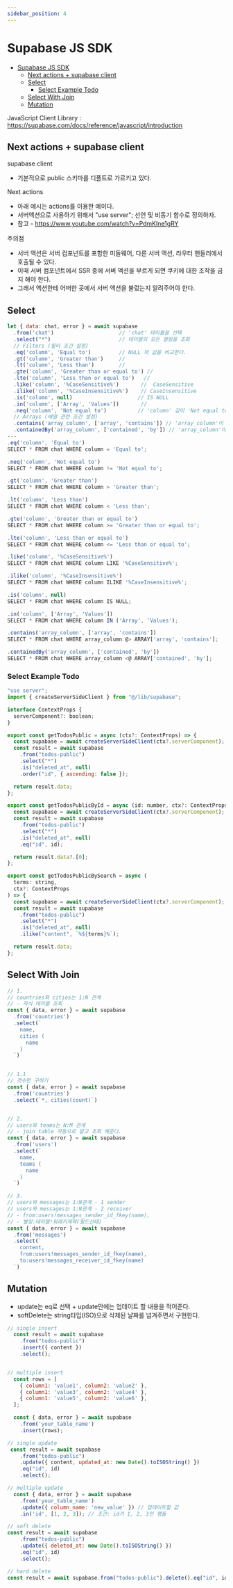 ```yaml
---
sidebar_position: 4
---
```



# Supabase JS SDK

- [Supabase JS SDK](#supabase-js-sdk)
  - [Next actions + supabase client](#next-actions--supabase-client)
  - [Select](#select)
    - [Select Example Todo](#select-example-todo)
  - [Select With Join](#select-with-join)
  - [Mutation](#mutation)


JavaScript Client Library : https://supabase.com/docs/reference/javascript/introduction

## Next actions + supabase client

supabase client
- 기본적으로 public 스키마를 디폴트로 가르키고 있다.  

Next actions
- 아래 예시는 actions를 이용한 예이다.  
- 서버액션으로 사용하기 위해서 "use server"; 선언 및 비동기 함수로 정의하자.    
- 참고 - https://www.youtube.com/watch?v=PdmKlne1gRY   

주의점  
- 서버 액션은 서버 컴포넌트를 포함한 미들웨어, 다른 서버 액션, 라우터 핸들러에서 호출될 수 있다.  
- 이때 서버 컴포넌트에서 SSR 중에 서버 액션을 부르게 되면 쿠키에 대한 조작을 금지 해야 한다.  
- 그래서 액션한테 어떠한 곳에서 서버 액션을 불렀는지 알려주어야 한다.   


## Select  

```js
let { data: chat, error } = await supabase
  .from('chat')                     // 'chat' 테이블을 선택
  .select("*")                      // 테이블의 모든 컬럼을 조회
  // Filters (필터 조건 설정)
  .eq('column', 'Equal to')         // NULL 외 값을 비교한다.   
  .gt('column', 'Greater than')     // 
  .lt('column', 'Less than')        // 
  .gte('column', 'Greater than or equal to') // 
  .lte('column', 'Less than or equal to')   // 
  .like('column', '%CaseSensitive%')       //  CaseSensitive 
  .ilike('column', '%CaseInsensitive%')    // CaseInsensitive
  .is('column', null)                     // IS NULL
  .in('column', ['Array', 'Values'])       // 
  .neq('column', 'Not equal to')          // 'column' 값이 'Not equal to'와 일치하지 않는 행 필터
  // Arrays (배열 관련 조건 설정)
  .contains('array_column', ['array', 'contains']) // 'array_column'이 배열 ['array', 'contains']를 포함하는 행 필터
  .containedBy('array_column', ['contained', 'by']) // 'array_column'이 배열 ['contained', 'by']에 완전히 포함되는 행 필터
---
.eq('column', 'Equal to')
SELECT * FROM chat WHERE column = 'Equal to';

.neq('column', 'Not equal to')
SELECT * FROM chat WHERE column != 'Not equal to';

.gt('column', 'Greater than')
SELECT * FROM chat WHERE column > 'Greater than';

.lt('column', 'Less than')
SELECT * FROM chat WHERE column < 'Less than';

.gte('column', 'Greater than or equal to')
SELECT * FROM chat WHERE column >= 'Greater than or equal to';

.lte('column', 'Less than or equal to')
SELECT * FROM chat WHERE column <= 'Less than or equal to';

.like('column', '%CaseSensitive%')
SELECT * FROM chat WHERE column LIKE '%CaseSensitive%';

.ilike('column', '%CaseInsensitive%')
SELECT * FROM chat WHERE column ILIKE '%CaseInsensitive%';

.is('column', null)
SELECT * FROM chat WHERE column IS NULL;

.in('column', ['Array', 'Values'])
SELECT * FROM chat WHERE column IN ('Array', 'Values');

.contains('array_column', ['array', 'contains'])
SELECT * FROM chat WHERE array_column @> ARRAY['array', 'contains'];

.containedBy('array_column', ['contained', 'by'])
SELECT * FROM chat WHERE array_column <@ ARRAY['contained', 'by'];

```

### Select Example Todo

```js
"use server";
import { createServerSideClient } from "@/lib/supabase";

interface ContextProps {
  serverComponent?: boolean;
}

export const getTodosPublic = async (ctx?: ContextProps) => {
  const supabase = await createServerSideClient(ctx?.serverComponent);
  const result = await supabase
    .from("todos-public")
    .select("*")
    .is("deleted_at", null)
    .order("id", { ascending: false });

  return result.data;
};

export const getTodosPublicById = async (id: number, ctx?: ContextProps) => {
  const supabase = await createServerSideClient(ctx?.serverComponent);
  const result = await supabase
    .from("todos-public")
    .select("*")
    .is("deleted_at", null)
    .eq("id", id);

  return result.data?.[0];
};

export const getTodosPublicBySearch = async (
  terms: string,
  ctx?: ContextProps
) => {
  const supabase = await createServerSideClient(ctx?.serverComponent);
  const result = await supabase
    .from("todos-public")
    .select("*")
    .is("deleted_at", null)
    .ilike("content", `%${terms}%`);

  return result.data;
};

```

## Select With Join

```js
// 1.
// countries와 cities는 1:N 관계  
// - 자식 테이블 조회
const { data, error } = await supabase
  .from('countries')
  .select(`
    name,
    cities (
      name
    )
  `)


// 1.1
// 갯수만 구하기  
const { data, error } = await supabase
  .from('countries')
  .select(`*, cities(count)`)


// 2.
// users와 teams는 N:M 관계  
// - join table 자동으로 알고 조회 해준다.  
const { data, error } = await supabase
  .from('users')
  .select(`
    name,
    teams (
      name
    )
  `)

// 3.
// users와 messages는 1:N관계 - 1 sender 
// users와 messages는 1:N관계 - 2 receiver  
// - from:users!messages_sender_id_fkey(name),
// - 별칭:테이블!외래키제약(필드선태)  
const { data, error } = await supabase
  .from('messages')
  .select(`
    content,
    from:users!messages_sender_id_fkey(name),
    to:users!messages_receiver_id_fkey(name)
  `)

```

## Mutation  

- update는 eq로 선택 + update안에는 업데이트 할 내용을 적어준다.  
- softDelete는 string타입(ISO)으로 삭제된 날짜를 넘겨주면서 구현한다.  

```js
// single insert  
  const result = await supabase
    .from("todos-public")
    .insert({ content })
    .select();


// multiple insert
  const rows = [
    { column1: 'value1', column2: 'value2' },
    { column1: 'value3', column2: 'value4' },
    { column1: 'value5', column2: 'value6' },
  ];

  const { data, error } = await supabase
    .from('your_table_name')
    .insert(rows);

// single update
 const result = await supabase
    .from("todos-public")
    .update({ content, updated_at: new Date().toISOString() })
    .eq("id", id)
    .select();

// multiple update
  const { data, error } = await supabase
    .from('your_table_name')
    .update({ column_name: 'new_value' }) // 업데이트할 값
    .in('id', [1, 2, 3]); // 조건: id가 1, 2, 3인 행들

// soft delete
const result = await supabase
    .from("todos-public")
    .update({ deleted_at: new Date().toISOString() })
    .eq("id", id)
    .select();

// hard delete
const result = await supabase.from("todos-public").delete().eq("id", id);

```